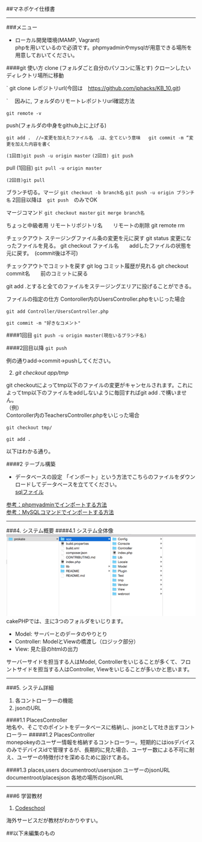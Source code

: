 ##マネポケイ仕様書
***
###メニュー

 
- ローカル開発環境(MAMP, Vagrant)  
phpを用いているので必須です。phpmyadminやmysqlが用意できる場所を用意しておいてください。



####git 使い方
clone (フォルダごと自分のパソコンに落とす)
クローンしたいディレクトリ場所に移動

`
git clone レポジトリurl(今回は　https://github.com/jphacks/KB_10.git)

`
　因みに,
フォルダのリモートレポジトリurl確認方法　

`git remote -v`

push(フォルダの中身をgithub上に上げる)

`git add .  //←変更を加えたファイル名　.は、全てという意味   git commit -m “変更を加えた内容を書く`

`(1回目)git push -u origin master`
`(2回目) git push`

pull 
(1回目)
`git pull -u origin master`

`(2回目)git pull`

ブランチ切る。マージ
`git checkout -b branch名`
`git push -u origin ブランチ名`
2回目以降は　`git push`　のみでOK

マージコマンド
`git checkout master`
`git merge branch名`



ちょっと中級者用
リモートリポジトリ名　　リモートの削除
git remote rm 

チェックアウト
ステージングファイル条の変更を元に戻す
git status   変更になったファイルを見る。
git checkout ファイル名　　addしたファイルの状態を元に戻す。　(commit後は不可)

チェックアウトでコミットを戻す
git log  コミット履歴が見れる
git checkout commit名　　前のコミットに戻る


git add .とすると全てのファイルをステージングエリアに投げることができる。

ファイルの指定の仕方
Contoroller内のUsersController.phpをいじった場合  

`git add Controller/UsersController.php`

`git commit -m "好きなコメント"`

####1回目
`git push -u origin master(現在いるブランチ名)`

####2回目以降
`git push`

例の通りadd->commit->pushしてください。


2. _git checkout app/tmp_

git checkoutによってtmp以下のファイルの変更がキャンセルされます。これによってtmp以下のファイルをaddしないように毎回すればgit add .で構いません。  
（例）  
Contoroller内のTeachersController.phpをいじった場合  

`git checkout tmp/ `

`git add .`

以下はわかる通り。


####2 テーブル構築
- データベースの設定
「インポート」という方法でこちらのファイルをダウンロードしてデータベースを立ててください。   
[sqlファイル](requirements.sql)  

[参考：phpmyadminでインポートする方法](http://www.dbonline.jp/phpmyadmin/export-import/index3.html)  
[参考：MySQLコマンドでインポートする方法](http://qiita.com/rato303/items/2e614f23e5feee150ffc)

***

###4. システム概要
####4.1 システム全体像
![files](README/files.png)
cakePHPでは、主に3つのフォルダをいじります。

- Model: サーバーとのデータのやりとり
- Controller: ModelとViewの橋渡し（ロジック部分）
- View: 見た目のhtmlの出力

サーバーサイドを担当する人はModel, Controllerをいじることが多くて、フロントサイドを担当する人はController, Viewをいじることが多いかと思います。

***

###5. システム詳細
1. 各コントローラーの機能
2. jsonのURL

####1.1  PlacesController  
地名や、そこでのポイントをデータベースに格納し、jsonとして吐き出すコントローラー
#####1.2 PlacesController  
monepokeyのユーザー情報を格納するコントローラー。短期的にはiosデバイスのみでデバイスidで管理するが、長期的に見た場合、ユーザー数による不可に耐え、ユーザーの特徴付けを深めるために設けてある。

####1.3 places,users
documentroot/usersjson ユーザーのjsonURL
  documentroot/placesjson 各地の場所のjsonURL
  

***

###6 学習教材
1. [Codeschool](https://www.codeschool.com/)

海外サービスだが教材がわかりやすい。

##以下未編集のもの


